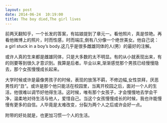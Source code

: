 ```yaml
---
layout: post
date: 2014-06-24  10:19:00
title: The boy died,The girl lives
---
```


<p>
前两天翻知乎，一个长发的答案，有姑娘提到了章元一。看他照片，真是惊艳。再看他微博上的照片，时而性感，时而端庄,倒有八分像一个绝世美女。他自己说：
a girl stuck in a boy’s body.这几乎是很多雌雄同体的人(男）的最好的注解。

<!--more-->
或许人真的生来都是雌雄同体，只是大多数的太不明显。有的从小就表现出来，有的则要等到很久才意识到。我算是后者。毕业以来,渐渐感觉那个男孩已经慢慢隐去，那个女孩慢慢成长起来。

大学时候或许是最像男孩子的时候，表现的放荡不羁，不修边幅,女性崇拜，厌恶男性的“丑”。或许是那个他只能活在校园里，当离开校园之后，面对一个人的生活，他很难以调节好他得生活。这时候，唯有那个女孩子，才会慢慢地去学会干净，温柔地对待生活与他人，爱惜自己。当这个女孩慢慢成长的时候，我也许能慢慢有更多的自信。人毕竟是太难改变，分裂为两个人之后或许会好一点。

附带的好处就是，也更加习惯一个人的生活。

</p>

